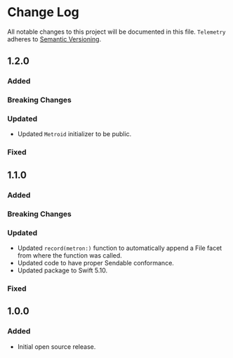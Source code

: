 # Change Log

All notable changes to this project will be documented in this file.
`Telemetry` adheres to [Semantic Versioning](https://semver.org/).

## 1.2.0

### Added

### Breaking Changes

### Updated

- Updated `Metroid` initializer to be public.

### Fixed

## 1.1.0

### Added

### Breaking Changes

### Updated

- Updated `record(metron:)` function to automatically append a File facet from where the function was called.
- Updated code to have proper Sendable conformance.
- Updated package to Swift 5.10.

### Fixed

## 1.0.0

### Added

- Initial open source release.
